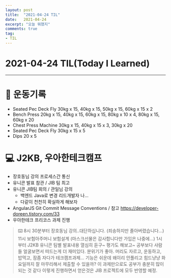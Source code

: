 ```yaml
---
layout: post 
title:  "2021-04-24 TIL"
date:   2021-04-24
excerpt: "오늘 뭐했지"
comments: true 
tag:
- TIL 
---
```


# 2021-04-24 TIL(Today I Learned)

---

# 💪  운동기록
- Seated Pec Deck Fly 30kg x 15, 40kg x 15, 50kg x 15, 60kg x 15 x 2
- Bench Press 20kg x 15, 40kg x 15, 60kg x 15, 80kg x 10 x 4, 80kg x 15, 60kg x 20
- Chest Press Machine 30kg x 15, 40kg x 15 x 3, 30kg x 20
- Seated Pec Deck Fly 30kg x 15 x 5
- Dips 20 x 5

# 💻 J2KB, 우아한테크캠프
- 장호동님 강의 프로세스간 통신
- 유니콘 발표 참관 / JIB 팀 최고
- 유니콘 JIB팀 회의 / 관일님 강의 
    - 백엔드 Java로 변경 리드개발자 나...
    - 다같이 천천히 확실하게 해보자
- AngularJS Git Commit Message Conventions / 참고 https://developer-doreen.tistory.com/33
- 우아한테크 프리코스 과제 진행


> ⌨️ 8시 30분부터 장호동님 강의..대단하십니다. (죄송하지만 졸아버렸습니다...) 11시 보험아주머니 보험설계 (마스크선물은 감사합니다만 가입은 나중에...)
1시부터 J2KB 유니콘 팀별 발표내용 열심히 듣구~ 평가도 해보고~ 공부보다 사람들 얼굴보면서 떠드는게 더 재미있다. 분위기가 좋아.
머리도 자르고, 운동하고, 밥먹고, 잠좀 자다가 테크캠프과제... 기능은 쉬운데 왜이리 안풀리고 힘드냥냥 화요일까지 잘 마무리해서 제출할 수 있을까?
이 과제만으로도 공부가 충분히 많이되는 것 같다 이렇게 진행하면서 얻은것은 JIB 프로젝트에 모두 반영할 예정. 


